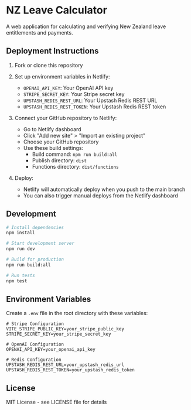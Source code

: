 # NZ Leave Calculator

A web application for calculating and verifying New Zealand leave entitlements and payments.

## Deployment Instructions

1. Fork or clone this repository
2. Set up environment variables in Netlify:
   - `OPENAI_API_KEY`: Your OpenAI API key
   - `STRIPE_SECRET_KEY`: Your Stripe secret key
   - `UPSTASH_REDIS_REST_URL`: Your Upstash Redis REST URL
   - `UPSTASH_REDIS_REST_TOKEN`: Your Upstash Redis REST token

3. Connect your GitHub repository to Netlify:
   - Go to Netlify dashboard
   - Click "Add new site" > "Import an existing project"
   - Choose your GitHub repository
   - Use these build settings:
     - Build command: `npm run build:all`
     - Publish directory: `dist`
     - Functions directory: `dist/functions`

4. Deploy:
   - Netlify will automatically deploy when you push to the main branch
   - You can also trigger manual deploys from the Netlify dashboard

## Development

```bash
# Install dependencies
npm install

# Start development server
npm run dev

# Build for production
npm run build:all

# Run tests
npm test
```

## Environment Variables

Create a `.env` file in the root directory with these variables:

```env
# Stripe Configuration
VITE_STRIPE_PUBLIC_KEY=your_stripe_public_key
STRIPE_SECRET_KEY=your_stripe_secret_key

# OpenAI Configuration
OPENAI_API_KEY=your_openai_api_key

# Redis Configuration
UPSTASH_REDIS_REST_URL=your_upstash_redis_url
UPSTASH_REDIS_REST_TOKEN=your_upstash_redis_token
```

## License

MIT License - see LICENSE file for details